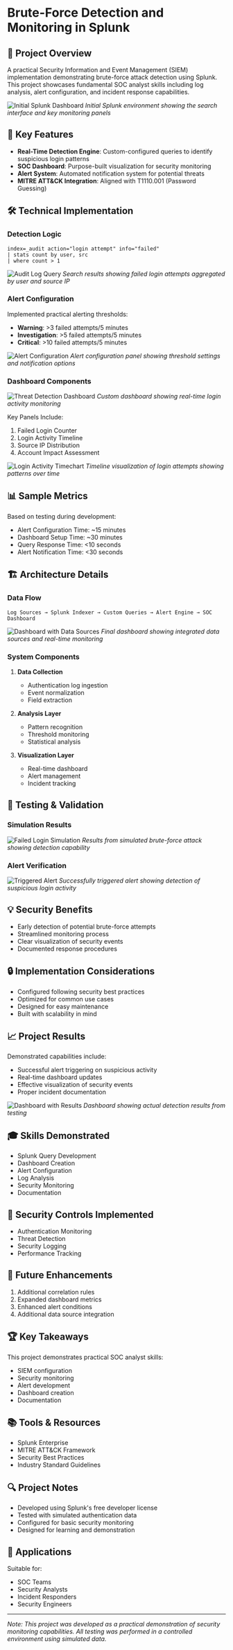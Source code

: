 # Brute-Force Detection and Monitoring in Splunk

## 🔐 Project Overview
A practical Security Information and Event Management (SIEM) implementation demonstrating brute-force attack detection using Splunk. This project showcases fundamental SOC analyst skills including log analysis, alert configuration, and incident response capabilities.

![Initial Splunk Dashboard](screenshots/Splunk%20Screenshot%201.png)
*Initial Splunk environment showing the search interface and key monitoring panels*

## 🎯 Key Features
- **Real-Time Detection Engine**: Custom-configured queries to identify suspicious login patterns
- **SOC Dashboard**: Purpose-built visualization for security monitoring
- **Alert System**: Automated notification system for potential threats
- **MITRE ATT&CK Integration**: Aligned with T1110.001 (Password Guessing)

## 🛠 Technical Implementation

### Detection Logic
```splunk
index=_audit action="login attempt" info="failed"
| stats count by user, src
| where count > 1
```

![Audit Log Query](screenshots/screenshot2.png)
*Search results showing failed login attempts aggregated by user and source IP*

### Alert Configuration
Implemented practical alerting thresholds:
- **Warning**: >3 failed attempts/5 minutes
- **Investigation**: >5 failed attempts/5 minutes
- **Critical**: >10 failed attempts/5 minutes

![Alert Configuration](screenshots/screenshot7.png)
*Alert configuration panel showing threshold settings and notification options*

### Dashboard Components
![Threat Detection Dashboard](screenshots/screenshot3.png)
*Custom dashboard showing real-time login activity monitoring*

Key Panels Include:
1. Failed Login Counter
2. Login Activity Timeline
3. Source IP Distribution
4. Account Impact Assessment

![Login Activity Timechart](screenshots/screenshot5.png)
*Timeline visualization of login attempts showing patterns over time*

## 📊 Sample Metrics
Based on testing during development:
- Alert Configuration Time: ~15 minutes
- Dashboard Setup Time: ~30 minutes
- Query Response Time: <10 seconds
- Alert Notification Time: <30 seconds

## 🏗 Architecture Details

### Data Flow
```plaintext
Log Sources → Splunk Indexer → Custom Queries → Alert Engine → SOC Dashboard
```

![Dashboard with Data Sources](screenshots/screenshot6.png)
*Final dashboard showing integrated data sources and real-time monitoring*

### System Components
1. **Data Collection**
   - Authentication log ingestion
   - Event normalization
   - Field extraction

2. **Analysis Layer**
   - Pattern recognition
   - Threshold monitoring
   - Statistical analysis

3. **Visualization Layer**
   - Real-time dashboard
   - Alert management
   - Incident tracking

## 🔄 Testing & Validation

### Simulation Results
![Failed Login Simulation](screenshots/screenshot8.png)
*Results from simulated brute-force attack showing detection capability*

### Alert Verification
![Triggered Alert](screenshots/screenshot9.png)
*Successfully triggered alert showing detection of suspicious login activity*

## 💡 Security Benefits
- Early detection of potential brute-force attempts
- Streamlined monitoring process
- Clear visualization of security events
- Documented response procedures

## 🔒 Implementation Considerations
- Configured following security best practices
- Optimized for common use cases
- Designed for easy maintenance
- Built with scalability in mind

## 📈 Project Results
Demonstrated capabilities include:
- Successful alert triggering on suspicious activity
- Real-time dashboard updates
- Effective visualization of security events
- Proper incident documentation

![Dashboard with Results](screenshots/screenshot6.png)
*Dashboard showing actual detection results from testing*

## 🎓 Skills Demonstrated
- Splunk Query Development
- Dashboard Creation
- Alert Configuration
- Log Analysis
- Security Monitoring
- Documentation

## 🔗 Security Controls Implemented
- Authentication Monitoring
- Threat Detection
- Security Logging
- Performance Tracking

## 📝 Future Enhancements
1. Additional correlation rules
2. Expanded dashboard metrics
3. Enhanced alert conditions
4. Additional data source integration

## 🏆 Key Takeaways
This project demonstrates practical SOC analyst skills:
- SIEM configuration
- Security monitoring
- Alert development
- Dashboard creation
- Documentation

## 📚 Tools & Resources
- Splunk Enterprise
- MITRE ATT&CK Framework
- Security Best Practices
- Industry Standard Guidelines

## 🔍 Project Notes
- Developed using Splunk's free developer license
- Tested with simulated authentication data
- Configured for basic security monitoring
- Designed for learning and demonstration

## 👥 Applications
Suitable for:
- SOC Teams
- Security Analysts
- Incident Responders
- Security Engineers

---
*Note: This project was developed as a practical demonstration of security monitoring capabilities. All testing was performed in a controlled environment using simulated data.*
